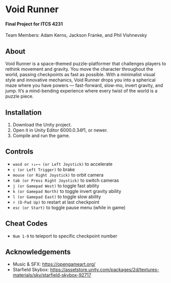 # Void Runner
#### Final Project for ITCS 4231
Team Members: Adam Kerns, Jackson Franke, and Phil Vishnevsky

## About
Void Runner is a space-themed puzzle-platformer that challenges players to rethink movement and gravity. You move the character throughout the world, passing checkpoints as fast as possible. With a minimalist visual style and innovative mechanics, Void Runner drops you into a spherical maze where you have powers — fast-forward, slow-mo, invert gravity, and jump. It’s a mind-bending experience where every twist of the world is a puzzle piece.

## Installation
1. Download the Unity project.
2. Open it in Unity Editor 6000.0.34f1, or newer.
3. Compile and run the game.

## Controls
- `wasd or ↑↓←→ (or Left Joystick)` to accelerate
- `c (or Left Trigger)` to brake
- `mouse (or Right Joystick)` to orbit camera
- `tab (or Press Right Joystick)` to switch cameras
- `j (or Gamepad West)` to toggle fast ability
- `k (or Gamepad North)` to toggle invert gravity ability
- `l (or Gamepad East)` to toggle slow ability
- `r (D-Pad Up)` to restart at last checkpoint
- `esc (or Start)` to toggle pause menu (while in game)

## Cheat Codes
- `Num 1-9` to teleport to specific checkpoint number

## Acknowledgements
* Music & SFX: https://opengameart.org/
* Starfield Skybox: https://assetstore.unity.com/packages/2d/textures-materials/sky/starfield-skybox-92717
